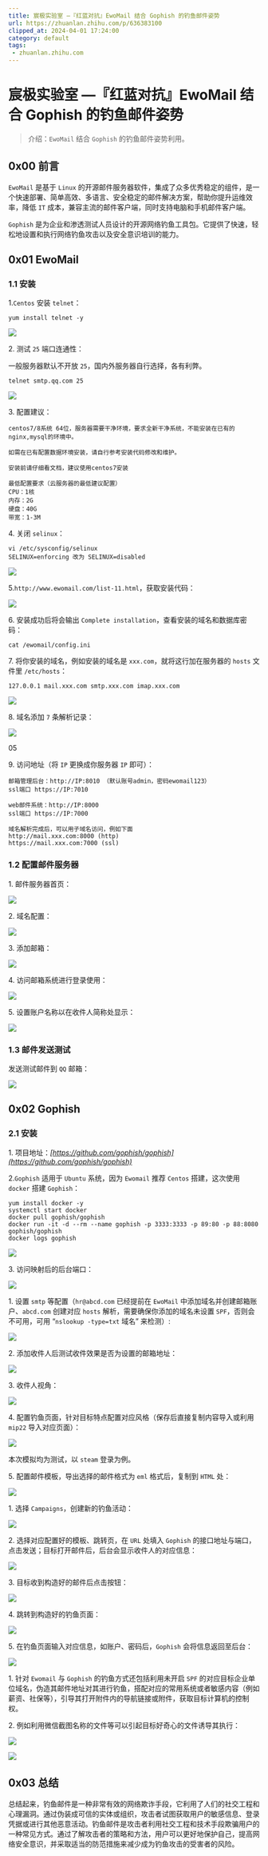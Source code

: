 ```yaml
---
title: 宸极实验室 —『红蓝对抗』EwoMail 结合 Gophish 的钓鱼邮件姿势
url: https://zhuanlan.zhihu.com/p/636383100
clipped_at: 2024-04-01 17:24:00
category: default
tags: 
 - zhuanlan.zhihu.com
---
```



# 宸极实验室 —『红蓝对抗』EwoMail 结合 Gophish 的钓鱼邮件姿势

> 介绍：`EwoMail` 结合 `Gophish` 的钓鱼邮件姿势利用。

## **0x00 前言**

`EwoMail` 是基于 `Linux` 的开源邮件服务器软件，集成了众多优秀稳定的组件，是一个快速部署、简单高效、多语言、安全稳定的邮件解决方案，帮助你提升运维效率，降低 `IT` 成本，兼容主流的邮件客户端，同时支持电脑和手机邮件客户端。

`Gophish` 是为企业和渗透测试人员设计的开源网络钓鱼工具包。它提供了快速，轻松地设置和执行网络钓鱼攻击以及安全意识培训的能力。

  

## **0x01 EwoMail**

### **1.1 安装**

1.`Centos` 安装 `telnet`：

```text
yum install telnet -y
```

![](https://kenyons.oss-cn-shenzhen.aliyuncs.com/img/1711963440-125a56c8165353a9a35abbd69176c036.jpg)

2\. 测试 `25` 端口连通性：

一般服务器默认不开放 `25`，国内外服务器自行选择，各有利弊。

```text
telnet smtp.qq.com 25
```

![](https://kenyons.oss-cn-shenzhen.aliyuncs.com/img/1711963440-786afe593a15306b6084cf747d4e4ae1.jpg)

3\. 配置建议：

```text
centos7/8系统 64位，服务器需要干净环境，要求全新干净系统，不能安装在已有的nginx,mysql的环境中。

如需在已有配置数据环境安装，请自行参考安装代码修改和维护。

安装前请仔细看文档，建议使用centos7安装

最低配置要求（云服务器的最低建议配置）
CPU：1核
内存：2G
硬盘：40G
带宽：1-3M
```

4\. 关闭 `selinux`：

```text
vi /etc/sysconfig/selinux
SELINUX=enforcing 改为 SELINUX=disabled
```

![](https://kenyons.oss-cn-shenzhen.aliyuncs.com/img/1711963440-d8b4152b3820b0b666bbc46653e34727.jpg)

5.`http://www.ewomail.com/list-11.html`，获取安装代码：  

![](https://kenyons.oss-cn-shenzhen.aliyuncs.com/img/1711963440-20c884cd6cb97c253aec5dd7ff246ef1.jpg)

6\. 安装成功后将会输出 `Complete installation`，查看安装的域名和数据库密码：

```text
cat /ewomail/config.ini
```

7\. 将你安装的域名，例如安装的域名是 `xxx.com`，就将这行加在服务器的 `hosts` 文件里 `/etc/hosts`：

```text
127.0.0.1 mail.xxx.com smtp.xxx.com imap.xxx.com
```

![](https://kenyons.oss-cn-shenzhen.aliyuncs.com/img/1711963440-c3794ce7ee0e9f57925c1f155c99048e.jpg)

8\. 域名添加 `7` 条解析记录：

![](https://kenyons.oss-cn-shenzhen.aliyuncs.com/img/1711963440-c0dcab278b06d887ca690bb2c801c0f6.jpg)

05

9\. 访问地址（将 `IP` 更换成你服务器 `IP` 即可）：

```text
邮箱管理后台：http://IP:8010 （默认账号admin，密码ewomail123）
ssl端口 https://IP:7010

web邮件系统：http://IP:8000
ssl端口 https://IP:7000

域名解析完成后，可以用子域名访问，例如下面
http://mail.xxx.com:8000 (http)
https://mail.xxx.com:7000 (ssl)
```

### **1.2 配置邮件服务器**

1\. 邮件服务器首页：

![](https://kenyons.oss-cn-shenzhen.aliyuncs.com/img/1711963440-e37b08484fe337223a49f93fe0dc711a.jpg)

2\. 域名配置：

![](https://kenyons.oss-cn-shenzhen.aliyuncs.com/img/1711963440-4b6c5b7431eecf22d4f6676269b2be7b.jpg)

3\. 添加邮箱：

![](https://kenyons.oss-cn-shenzhen.aliyuncs.com/img/1711963440-12669e56b327156e693e1fba4f28e9bb.jpg)

4\. 访问邮箱系统进行登录使用：

![](https://kenyons.oss-cn-shenzhen.aliyuncs.com/img/1711963440-2de346770895fc969e0791e39185d8e0.jpg)

5\. 设置账户名称以在收件人简称处显示：

![](https://kenyons.oss-cn-shenzhen.aliyuncs.com/img/1711963440-54c623bcb1ff28086e0c22535a91e634.jpg)

### **1.3 邮件发送测试**

发送测试邮件到 `QQ` 邮箱：

![](https://kenyons.oss-cn-shenzhen.aliyuncs.com/img/1711963440-b27a37ab6beed33ebe479f1b10503ee8.jpg)

## **0x02 Gophish**

### **2.1 安装**

1\. 项目地址：*[https://github.com/gophish/gophish](https://github.com/gophish/gophish)*

2.`Gophish` 适用于 `Ubuntu` 系统，因为 `Ewomail` 推荐 `Centos` 搭建，这次使用 `docker` 搭建 `Gophish`：

```text
yum install docker -y
systemctl start docker
docker pull gophish/gophish
docker run -it -d --rm --name gophish -p 3333:3333 -p 89:80 -p 88:8080 gophish/gophish
docker logs gophish
```

![](https://kenyons.oss-cn-shenzhen.aliyuncs.com/img/1711963440-913ff0ac41617a0a7fb26099f4bd3350.jpg)

3\. 访问映射后的后台端口：

![](https://kenyons.oss-cn-shenzhen.aliyuncs.com/img/1711963440-fda6a9450ba00ba6e31e7331ffde2e63.jpg)

1\. 设置 `smtp` 等配置（`hr@abcd.com` 已经提前在 `EwoMail` 中添加域名并创建邮箱账户、`abcd.com` 创建对应 `hosts` 解析，需要确保你添加的域名未设置 `SPF`，否则会不可用，可用 “`nslookup -type=txt` 域名” 来检测）:  

![](https://kenyons.oss-cn-shenzhen.aliyuncs.com/img/1711963440-488b1eb37049280878102008b557bcb0.jpg)

2\. 添加收件人后测试收件效果是否为设置的邮箱地址：  

![](https://kenyons.oss-cn-shenzhen.aliyuncs.com/img/1711963440-5304f197d56c851b00de070f1716cf11.jpg)

3\. 收件人视角：

![](https://kenyons.oss-cn-shenzhen.aliyuncs.com/img/1711963440-9424264b6e17a71e0737fd5853637dc8.jpg)

4\. 配置钓鱼页面，针对目标特点配置对应风格（保存后直接复制内容导入或利用 `mip22` 导入对应页面）：

![](https://kenyons.oss-cn-shenzhen.aliyuncs.com/img/1711963440-5aeb50940d7870c4ddd13afb40506c4a.jpg)

本次模拟均为测试，以 `steam` 登录为例。

5\. 配置邮件模板，导出选择的邮件格式为 `eml` 格式后，复制到 `HTML` 处：

![](https://kenyons.oss-cn-shenzhen.aliyuncs.com/img/1711963440-673b6e7f1e9ea48c75322af2e1f88906.jpg)

1\. 选择 `Campaigns`，创建新的钓鱼活动：

![](https://kenyons.oss-cn-shenzhen.aliyuncs.com/img/1711963440-4a241a0e7e70fb25db4ae3c3af4bf5f3.jpg)

2\. 选择对应配置好的模板、跳转页，在 `URL` 处填入 `Gophish` 的接口地址与端口，点击发送；目标打开邮件后，后台会显示收件人的对应信息：

![](https://kenyons.oss-cn-shenzhen.aliyuncs.com/img/1711963440-d2424e88c0f1a67447893846c6bd7214.jpg)

3\. 目标收到构造好的邮件后点击按钮：  

![](https://kenyons.oss-cn-shenzhen.aliyuncs.com/img/1711963440-7ae6dc71add732bad33505d8a6f2693e.jpg)

4\. 跳转到构造好的钓鱼页面：  

![](https://kenyons.oss-cn-shenzhen.aliyuncs.com/img/1711963440-08907a2e2fde2a417fe631df9d6cd784.jpg)

5\. 在钓鱼页面输入对应信息，如账户、密码后，`Gophish` 会将信息返回至后台：  

![](https://kenyons.oss-cn-shenzhen.aliyuncs.com/img/1711963440-791b7745672c44025f0468e1bdf46476.jpg)

1\. 针对 `Ewomail` 与 `Gophish` 的钓鱼方式还包括利用未开启 `SPF` 的对应目标企业单位域名，伪造其邮件地址对其进行钓鱼，搭配对应的常用系统或者敏感内容（例如薪资、社保等），引导其打开附件内的导航链接或附件，获取目标计算机的控制权。

2\. 例如利用微信截图名称的文件等可以引起目标好奇心的文件诱导其执行：

![](https://kenyons.oss-cn-shenzhen.aliyuncs.com/img/1711963440-6c22adc57ce20550a38185b4525a3725.jpg)

![](https://kenyons.oss-cn-shenzhen.aliyuncs.com/img/1711963440-ed14617cadc908d8b6d83d497babf47e.jpg)

## **0x03 总结**

总结起来，钓鱼邮件是一种非常有效的网络欺诈手段，它利用了人们的社交工程和心理漏洞。通过伪装成可信的实体或组织，攻击者试图获取用户的敏感信息、登录凭据或进行其他恶意活动。钓鱼邮件是攻击者利用社交工程和技术手段欺骗用户的一种常见方式。通过了解攻击者的策略和方法，用户可以更好地保护自己，提高网络安全意识，并采取适当的防范措施来减少成为钓鱼攻击的受害者的风险。
